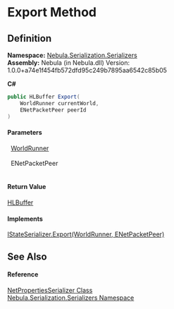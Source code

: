 # Export Method




## Definition
**Namespace:** <a href="N_Nebula_Serialization_Serializers">Nebula.Serialization.Serializers</a>  
**Assembly:** Nebula (in Nebula.dll) Version: 1.0.0+a74e1f454fb572dfd95c249b7895aa6542c85b05

**C#**
``` C#
public HLBuffer Export(
	WorldRunner currentWorld,
	ENetPacketPeer peerId
)
```



#### Parameters
<dl><dt>  <a href="T_Nebula_WorldRunner">WorldRunner</a></dt><dd> </dd><dt>  ENetPacketPeer</dt><dd> </dd></dl>

#### Return Value
<a href="T_Nebula_Serialization_HLBuffer">HLBuffer</a>

#### Implements
<a href="M_Nebula_Serialization_Serializers_IStateSerializer_Export">IStateSerializer.Export(WorldRunner, ENetPacketPeer)</a>  


## See Also


#### Reference
<a href="T_Nebula_Serialization_Serializers_NetPropertiesSerializer">NetPropertiesSerializer Class</a>  
<a href="N_Nebula_Serialization_Serializers">Nebula.Serialization.Serializers Namespace</a>  
